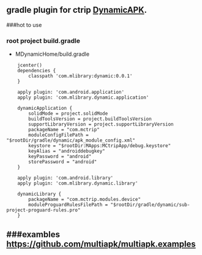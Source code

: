 gradle plugin for ctrip [DynamicAPK](https://github.com/CtripMobile/DynamicAPK).
---
###hot to use
### root project build.gradle
* MDynamicHome/build.gradle
```
    jcenter()
    dependencies {
        classpath 'com.mlibrary:dynamic:0.0.1'
    }
```
```
    apply plugin: 'com.android.application'
    apply plugin: 'com.mlibrary.dynamic.application'

    dynamicApplication {
        solidMode = project.solidMode
        buildToolsVersion = project.buildToolsVersion
        supportLibraryVersion = project.supportLibraryVersion
        packageName = "com.mctrip"
        moduleConfigFilePath = "$rootDir/gradle/dynamic/apk_module_config.xml"
        keystore = "$rootDir:MApps:MCtripApp/debug.keystore"
        keyAlias = "androiddebugkey"
        keyPassword = "android"
        storePassword = "android"
    }
```
```
    apply plugin: 'com.android.library'
    apply plugin: 'com.mlibrary.dynamic.library'

    dynamicLibrary {
        packageName = "com.mctrip.modules.device"
        moduleProguardRulesFilePath = "$rootDir/gradle/dynamic/sub-project-proguard-rules.pro"
    }
```
###exambles
https://github.com/multiapk/multiapk.examples
---